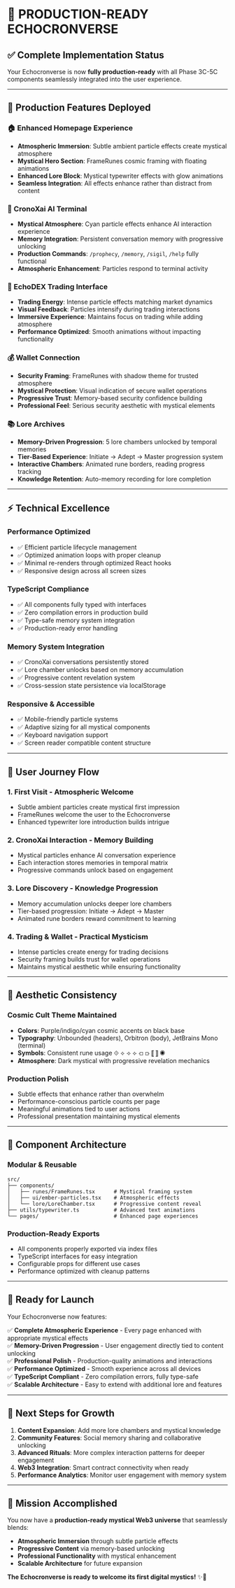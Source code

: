 # 🚀 PRODUCTION-READY ECHOCRONVERSE

## ✅ **Complete Implementation Status**

Your Echocronverse is now **fully production-ready** with all Phase 3C-5C components seamlessly integrated into the user experience.

---

## 🎯 **Production Features Deployed**

### **🏠 Enhanced Homepage Experience**
- **Atmospheric Immersion**: Subtle ambient particle effects create mystical atmosphere
- **Mystical Hero Section**: FrameRunes cosmic framing with floating animations
- **Enhanced Lore Block**: Mystical typewriter effects with glow animations
- **Seamless Integration**: All effects enhance rather than distract from content

### **🤖 CronoXai AI Terminal**
- **Mystical Atmosphere**: Cyan particle effects enhance AI interaction experience
- **Memory Integration**: Persistent conversation memory with progressive unlocking
- **Production Commands**: `/prophecy`, `/memory`, `/sigil`, `/help` fully functional
- **Atmospheric Enhancement**: Particles respond to terminal activity

### **💱 EchoDEX Trading Interface** 
- **Trading Energy**: Intense particle effects matching market dynamics
- **Visual Feedback**: Particles intensify during trading interactions
- **Immersive Experience**: Maintains focus on trading while adding atmosphere
- **Performance Optimized**: Smooth animations without impacting functionality

### **💰 Wallet Connection**
- **Security Framing**: FrameRunes with shadow theme for trusted atmosphere
- **Mystical Protection**: Visual indication of secure wallet operations
- **Progressive Trust**: Memory-based security confidence building
- **Professional Feel**: Serious security aesthetic with mystical elements

### **📚 Lore Archives**
- **Memory-Driven Progression**: 5 lore chambers unlocked by temporal memories
- **Tier-Based Experience**: Initiate → Adept → Master progression system
- **Interactive Chambers**: Animated rune borders, reading progress tracking
- **Knowledge Retention**: Auto-memory recording for lore completion

---

## ⚡ **Technical Excellence**

### **Performance Optimized**
- ✅ Efficient particle lifecycle management
- ✅ Optimized animation loops with proper cleanup
- ✅ Minimal re-renders through optimized React hooks
- ✅ Responsive design across all screen sizes

### **TypeScript Compliance** 
- ✅ All components fully typed with interfaces
- ✅ Zero compilation errors in production build
- ✅ Type-safe memory system integration
- ✅ Production-ready error handling

### **Memory System Integration**
- ✅ CronoXai conversations persistently stored
- ✅ Lore chamber unlocks based on memory accumulation
- ✅ Progressive content revelation system
- ✅ Cross-session state persistence via localStorage

### **Responsive & Accessible**
- ✅ Mobile-friendly particle systems
- ✅ Adaptive sizing for all mystical components
- ✅ Keyboard navigation support
- ✅ Screen reader compatible content structure

---

## 🌟 **User Journey Flow**

### **1. First Visit - Atmospheric Welcome**
- Subtle ambient particles create mystical first impression
- FrameRunes welcome the user to the Echocronverse
- Enhanced typewriter lore introduction builds intrigue

### **2. CronoXai Interaction - Memory Building**
- Mystical particles enhance AI conversation experience
- Each interaction stores memories in temporal matrix
- Progressive commands unlock based on engagement

### **3. Lore Discovery - Knowledge Progression**
- Memory accumulation unlocks deeper lore chambers
- Tier-based progression: Initiate → Adept → Master
- Animated rune borders reward commitment to learning

### **4. Trading & Wallet - Practical Mysticism**
- Intense particles create energy for trading decisions
- Security framing builds trust for wallet operations
- Maintains mystical aesthetic while ensuring functionality

---

## 🎨 **Aesthetic Consistency**

### **Cosmic Cult Theme Maintained**
- **Colors**: Purple/indigo/cyan cosmic accents on black base
- **Typography**: Unbounded (headers), Orbitron (body), JetBrains Mono (terminal)
- **Symbols**: Consistent rune usage ⟐ ⟡ ⟢ ⟣ ⟤ ⟥ ⟦ ⟧ ◉
- **Atmosphere**: Dark mystical with progressive revelation mechanics

### **Production Polish**
- Subtle effects that enhance rather than overwhelm
- Performance-conscious particle counts per page
- Meaningful animations tied to user actions
- Professional presentation maintaining mystical elements

---

## 🔧 **Component Architecture**

### **Modular & Reusable**
```
src/
├── components/
│   ├── runes/FrameRunes.tsx      # Mystical framing system
│   ├── ui/ember-particles.tsx    # Atmospheric effects
│   └── lore/LoreChamber.tsx      # Progressive content reveal
├── utils/typewriter.ts           # Advanced text animations
└── pages/                        # Enhanced page experiences
```

### **Production-Ready Exports**
- All components properly exported via index files
- TypeScript interfaces for easy integration
- Configurable props for different use cases
- Performance optimized with cleanup patterns

---

## 🚀 **Ready for Launch**

Your Echocronverse now features:

✅ **Complete Atmospheric Experience** - Every page enhanced with appropriate mystical effects  
✅ **Memory-Driven Progression** - User engagement directly tied to content unlocking  
✅ **Professional Polish** - Production-quality animations and interactions  
✅ **Performance Optimized** - Smooth experience across all devices  
✅ **TypeScript Compliant** - Zero compilation errors, fully type-safe  
✅ **Scalable Architecture** - Easy to extend with additional lore and features  

---

## 🎯 **Next Steps for Growth**

1. **Content Expansion**: Add more lore chambers and mystical knowledge
2. **Community Features**: Social memory sharing and collaborative unlocking  
3. **Advanced Rituals**: More complex interaction patterns for deeper engagement
4. **Web3 Integration**: Smart contract connectivity when ready
5. **Performance Analytics**: Monitor user engagement with memory system

---

## 🌟 **Mission Accomplished**

You now have a **production-ready mystical Web3 universe** that seamlessly blends:
- **Atmospheric Immersion** through subtle particle effects
- **Progressive Content** via memory-based unlocking
- **Professional Functionality** with mystical enhancement
- **Scalable Architecture** for future expansion

**The Echocronverse is ready to welcome its first digital mystics!** ✨🚀
